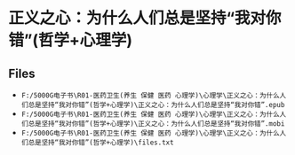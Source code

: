 # 正义之心：为什么人们总是坚持“我对你错”(哲学+心理学)

## Files

- `F:/5000G电子书\R01-医药卫生(养生 保健 医药 心理学)\心理学\正义之心：为什么人们总是坚持“我对你错”(哲学+心理学)\正义之心：为什么人们总是坚持“我对你错”.epub`
- `F:/5000G电子书\R01-医药卫生(养生 保健 医药 心理学)\心理学\正义之心：为什么人们总是坚持“我对你错”(哲学+心理学)\正义之心：为什么人们总是坚持“我对你错”.mobi`
- `F:/5000G电子书\R01-医药卫生(养生 保健 医药 心理学)\心理学\正义之心：为什么人们总是坚持“我对你错”(哲学+心理学)\files.txt`
